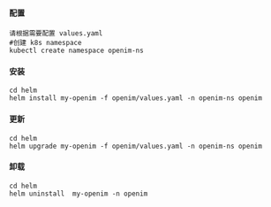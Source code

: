 #### 配置
```
请根据需要配置 values.yaml
#创建 k8s namespace
kubectl create namespace openim-ns
```
#### 安装
```
cd helm
helm install my-openim -f openim/values.yaml -n openim-ns openim
```
#### 更新
```
cd helm
helm upgrade my-openim -f openim/values.yaml -n openim-ns openim
```
#### 卸载
```
cd helm
helm uninstall  my-openim -n openim
```
